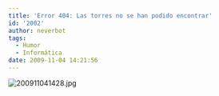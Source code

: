 ```yaml
---
title: 'Error 404: Las torres no se han podido encontrar'
id: '2002'
author: neverbot
tags:
  - Humor
  - Informática
date: 2009-11-04 14:21:56
---
```


![200911041428.jpg](./200911041428.jpg)